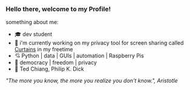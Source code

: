 ### Hello there, welcome to my Profile!

something about me:
- 🎓 dev student  
- 🔭 i'm currently working on my privacy tool for screen sharing called [Curtains](https://github.com/AbortLarboard/curtains_dev) in my freetime  
- 💘 Python | data | GUIs | automation | Raspberry Pis  
- 🫶 democracy | freedom | privacy       
- 📖 Ted Chiang, Philip K. Dick
    
      
*"The more you know, the more you realize you don't know.", Aristotle*  


<!--
**AbortLarboard/AbortLarboard** is a ✨ _special_ ✨ repository because its `README.md` (this file) appears on your GitHub profile.

Here are some ideas to get you started:

- 🔭 I’m currently working on ...
- 🌱 I’m currently learning ...
- 👯 I’m looking to collaborate on ...
- 🤔 I’m looking for help with ...
- 💬 Ask me about ...
- 📫 How to reach me: ...
- 😄 Pronouns: ...
- ⚡ Fun fact: ...
-->
